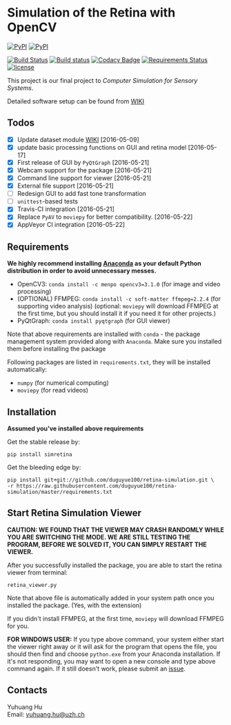 # Simulation of the Retina with OpenCV

[![PyPI](https://img.shields.io/pypi/v/simretina.svg?maxAge=2592000)](https://pypi.python.org/pypi/simretina)
[![PyPI](https://img.shields.io/pypi/pyversions/simretina.svg?maxAge=2592000)](https://pypi.python.org/pypi/simretina)

[![Build Status](https://travis-ci.org/duguyue100/retina-simulation.svg?branch=master)](https://travis-ci.org/duguyue100/retina-simulation)
[![Build status](https://ci.appveyor.com/api/projects/status/s1qiaajjraq6t2i0/branch/master?svg=true)](https://ci.appveyor.com/project/duguyue100/retina-simulation/branch/master)
[![Codacy Badge](https://api.codacy.com/project/badge/Grade/ffa7d1cf03e74bb2adfe60b91fb7479b)](https://www.codacy.com/app/duguyue100/retina-simulation?utm_source=github.com&amp;utm_medium=referral&amp;utm_content=duguyue100/retina-simulation&amp;utm_campaign=Badge_Grade)
[![Requirements Status](https://requires.io/github/duguyue100/retina-simulation/requirements.svg?branch=master)](https://requires.io/github/duguyue100/retina-simulation/requirements/?branch=master)
[![license](https://img.shields.io/github/license/mashape/apistatus.svg?maxAge=2592000)](https://raw.githubusercontent.com/duguyue100/retina-simulation/master/LICENSE)


This project is our final project to _Computer Simulation for Sensory Systems_.

Detailed software setup can be found from [WIKI](https://github.com/duguyue100/retina-simulation/wiki/Software-Setup)

## Todos

- [x] Update dataset module [WIKI](https://github.com/duguyue100/retina-simulation/wiki/simretina-Python-API) [2016-05-09]
- [x] update basic processing functions on GUI and retina model [2016-05-17]
- [x] First release of GUI by `PyQtGraph` [2016-05-21]
- [x] Webcam support for the package [2016-05-21]
- [x] Command line support for viewer [2016-05-21]
- [x] External file support [2016-05-21]
- [ ] Redesign GUI to add fast tone transformation
- [ ] `unittest`-based tests
- [x] Travis-CI integration [2016-05-21]
- [x] Replace `PyAV` to `moviepy` for better compatibility. [2016-05-22]
- [x] AppVeyor CI integration [2016-05-22]

## Requirements

__We highly recommend installing [Anaconda](https://anaconda.org/) as your default Python distribution in order to avoid
unnecessary messes.__

+ OpenCV3: `conda install -c menpo opencv3=3.1.0` (for image and video processing)
+ (OPTIONAL) FFMPEG: `conda install -c soft-matter ffmpeg=2.2.4` (for supporting video analysis) (optional: `moviepy` will download FFMPEG at the first time, but you should install it if you need it for other projects.)
+ PyQtGraph: `conda install pyqtgraph` (for GUI viewer)

Note that above requirements are installed with `conda` - the package management system
provided along with `Anaconda`. Make sure you installed them before installing the package

Following packages are listed in `requirements.txt`, they will be installed automatically:

+ `numpy` (for numerical computing)
+ `moviepy` (for read videos)

## Installation

__Assumed you've installed above requirements__

Get the stable release by:

```
pip install simretina
```

Get the bleeding edge by:

```
pip install git+git://github.com/duguyue100/retina-simulation.git \
-r https://raw.githubusercontent.com/duguyue100/retina-simulation/master/requirements.txt
```

## Start Retina Simulation Viewer

__CAUTION: WE FOUND THAT THE VIEWER MAY CRASH RANDOMLY WHILE YOU ARE SWITCHING THE MODE.
WE ARE STILL TESTING THE PROGRAM, BEFORE WE SOLVED IT, YOU CAN SIMPLY RESTART THE VIEWER.__

After you successfully installed the package, you are able to start the
retina viewer from terminal:

```
retina_viewer.py
```

Note that above file is automatically added in your system path once
you installed the package. (Yes, with the extension)

If you didn't install FFMPEG, at the first time, `moviepy` will download FFMPEG
for you.

__FOR WINDOWS USER:__ If you type above command, your system either start the viewer
right away or it will ask for the program that opens the file, you should then find and choose
`python.exe` from your Anaconda installation. If it's not responding, you may want to
open a new console and type above command again. If it still doesn't work, please submit an [issue](https://github.com/duguyue100/retina-simulation/issues).

## Contacts

Yuhuang Hu  
Email: yuhuang.hu@uzh.ch
